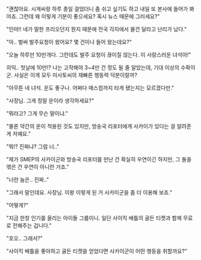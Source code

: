 "괜찮아요. 시게씨랑 하루 종일 걸었더니 좀 쉬고 싶기도 하고 내일 또 본사에 들어가 봐야죠. 그런데 왜 이렇게 기분이 좋으세요? 혹시 뉴스 때문에 그러세요?"

"인마!! 네가 말한 프리오던지 뭔지 때문에 전국 각지에서 물건 달라고 난리가 났다."

"아.. 벌써 발주요청이 왔어요? 몇 건이나 들어 왔는데요?"

"오늘 하루만 10만개다. 그런데도 발주 요청이 끊이질 않는다. 이 사랑스러운 녀석아!"

히익.. 첫날에 10만!? 나는 고작해야 3~4만 건 정도 될 줄 알았는데, 기대 이상의 수확이군. 사실은 이게 모두 미사토씨의 재빠른 행동력 덕분이랄까? 

"아무튼 네 녀석. 운도 좋구나. 어쩌다 매스컴까지 타게 됐는지는 모르겠다만."

"사장님. 그게 정말 운이라 생각하세요?"

"뭐라고? 그게 무슨 말이냐."

"물론 약간의 운이 적용된 것도 있지만, 방송국 리포터에게 사카이가 있다는 걸 알려준 게 저예요."

"뭐!? 진짜냐? 그럼 너.."

"제가 SMEP의 사카이군와 방송국 리포터를 만난 건 확실히 우연이긴 하지만, 그 둘을 엮은 건 우연이 아니란 거죠."

"너란 놈은.. 진짜.."

"그래서 말인데요. 사장님. 이왕 이렇게 된 거 사카이군을 좀 더 이용해 보죠."

"어떻게?"

"지금 한창 인기를 올리는 아이돌 그룹이니. 일단 사이킥 배틀의 골든 티켓과 함께 무료로 전해주는 겁니다."

"호오.. 그래서?"

"사이킥 배틀을 좋아하고 골든 티켓을 얻었다면 사카이군이 어떤 행동을 취할까요?"